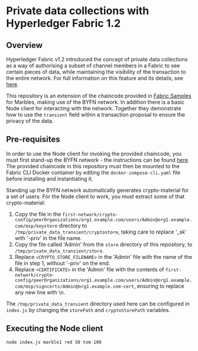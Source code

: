 # Private data collections with Hyperledger Fabric 1.2

## Overview

Hyperledger Fabric v1.2 introduced the concept of private data collections as a way of authorising a subset of channel members in a Fabric to see certain pieces of data, while maintaining the visibility of the transaction to the entire network. For full information on this feature and its details, see [here](https://hyperledger-fabric.readthedocs.io/en/release-1.2/private-data/private-data.html).

This repository is an extension of the chaincode provided in [Fabric Samples](https://github.com/hyperledger/fabric-samples) for Marbles, making use of the BYFN network. In addition there is a basic Node client for interacting with the network. Together they demonstrate how to use the `transient` field within a transaction proposal to ensure the privacy of the data.

## Pre-requisites

In order to use the Node client for invoking the provided chaincode, you must first stand-up the BYFN network - the instructions can be found [here](https://hyperledger-fabric.readthedocs.io/en/latest/build_network.html). The provided chaincode in this repository must then be mounted to the Fabric CLI Docker container by editing the `docker-compose-cli.yaml` file before installing and instantiating it.

Standing up the BYFN network automatically generates crypto-material for a set of users. For the Node client to work, you must extract some of that crypto-material:

1. Copy the file in the `first-network/crypto-config/peerOrganizations/org1.example.com/users/Admin@org1.example.com/msp/keystore` directory to `/tmp/private_data_transient/cryptostore`, taking care to replace '_sk' with '-priv' in the file name.
1. Copy the file called 'Admin' from the `store` directory of this repository, to `/tmp/private_data_transient/store`.
1. Replace `<CRYPTO_STORE_FILENAME>` in the 'Admin' file with the name of the file in step 1, without '-priv' on the end.
1. Replace `<CERTIFICATE>` in the 'Admin' file with the contents of `first-network/crypto-config/peerOrganizations/org1.example.com/users/Admin@org1.example.com/msp/signcerts/Admin@org1.example.com-cert`, ensuring to replace any new line with \n.

The `/tmp/private_data_transient` directory used here can be configured in `index.js` by changing the `storePath` and `cryptoStorePath` variables.

## Executing the Node client

`node index.js marble1 red 50 tom 100`